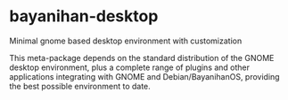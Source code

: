 # bayanihan-desktop

Minimal gnome based desktop environment with customization

This meta-package depends on the standard distribution of the GNOME desktop environment, plus a complete range of plugins and other applications integrating with GNOME and Debian/BayanihanOS, providing the best possible environment to date.
